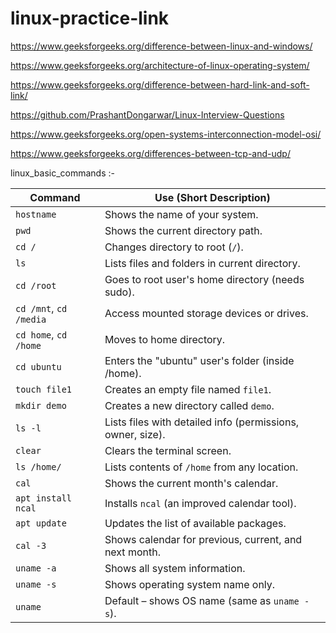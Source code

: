 # linux-practice-link

https://www.geeksforgeeks.org/difference-between-linux-and-windows/

https://www.geeksforgeeks.org/architecture-of-linux-operating-system/

https://www.geeksforgeeks.org/difference-between-hard-link-and-soft-link/

https://github.com/PrashantDongarwar/Linux-Interview-Questions

https://www.geeksforgeeks.org/open-systems-interconnection-model-osi/

https://www.geeksforgeeks.org/differences-between-tcp-and-udp/

linux_basic_commands :-

| Command            | Use (Short Description)                               |
| ---------------------- | ---------------------------------------------------------- |
| `hostname`             | Shows the name of your system.                             |
| `pwd`                  | Shows the current directory path.                          |
| `cd /`                 | Changes directory to root (`/`).                           |
| `ls`                   | Lists files and folders in current directory.              |
| `cd /root`             | Goes to root user's home directory (needs sudo).           |
| `cd /mnt`, `cd /media` | Access mounted storage devices or drives.                  |
| `cd home`, `cd /home`  | Moves to home directory.                                   |
| `cd ubuntu`            | Enters the "ubuntu" user's folder (inside /home).          |
| `touch file1`          | Creates an empty file named `file1`.                       |
| `mkdir demo`           | Creates a new directory called `demo`.                     |
| `ls -l`                | Lists files with detailed info (permissions, owner, size). |
| `clear`                | Clears the terminal screen.                                |
| `ls /home/`            | Lists contents of `/home` from any location.               |
| `cal`                  | Shows the current month's calendar.                        |
| `apt install ncal`     | Installs `ncal` (an improved calendar tool).               |
| `apt update`           | Updates the list of available packages.                    |
| `cal -3`               | Shows calendar for previous, current, and next month.      |
| `uname -a`             | Shows all system information.                              |
| `uname -s`             | Shows operating system name only.                          |
| `uname`                | Default – shows OS name (same as `uname -s`).              |






















































